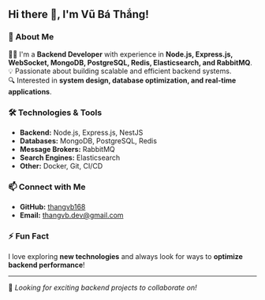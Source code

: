 ## Hi there 👋, I'm Vũ Bá Thắng!

### 🚀 About Me  
👨‍💻 I'm a **Backend Developer** with experience in **Node.js, Express.js, WebSocket, MongoDB, PostgreSQL, Redis, Elasticsearch, and RabbitMQ**.  
💡 Passionate about building scalable and efficient backend systems.  
🔍 Interested in **system design, database optimization, and real-time applications**.  

### 🛠️ Technologies & Tools  
- **Backend:** Node.js, Express.js, NestJS  
- **Databases:** MongoDB, PostgreSQL, Redis  
- **Message Brokers:** RabbitMQ  
- **Search Engines:** Elasticsearch  
- **Other:** Docker, Git, CI/CD  

### 📫 Connect with Me  
- **GitHub:** [thangvb168](https://github.com/thangvb168)  
- **Email:** [thangvb.dev@gmail.com](thangvb.dev@gmail.com)  

### ⚡ Fun Fact  
I love exploring **new technologies** and always look for ways to **optimize backend performance**!  

---

🔭 *Looking for exciting backend projects to collaborate on!*  
